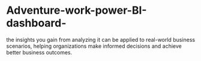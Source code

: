# Adventure-work-power-BI-dashboard-
the insights you gain from analyzing it can be applied to real-world business scenarios, helping organizations make informed decisions and achieve better business outcomes.
